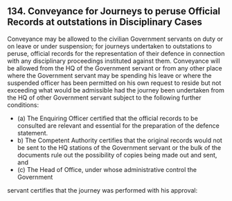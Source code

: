 ## 134. Conveyance for Journeys to peruse Official Records at outstations in Disciplinary Cases

Conveyance may be allowed to the civilian Government servants on duty or on leave or under suspension; for journeys undertaken to outstations to peruse, official records for the representation of their defence in connection with any disciplinary proceedings instituted against them. Conveyance will be allowed from the HQ of the Government servant or from any other place where the Government servant may be spending his leave or where the suspended officer has been permitted on his own request to reside but not exceeding what would be admissible had the journey been undertaken from the HQ of other Government servant subject to the following further conditions:

- (a) The Enquiring Officer certified that the official records to be consulted are relevant and essential for the preparation of the defence statement.
- b) The Competent Authority certifies that the original records would not be sent to the HQ stations of the Government servant or the bulk of the documents rule out the possibility of copies being made out and sent, and
- (c) The Head of Office, under whose administrative control the Government

servant certifies that the journey was performed with his approval:
